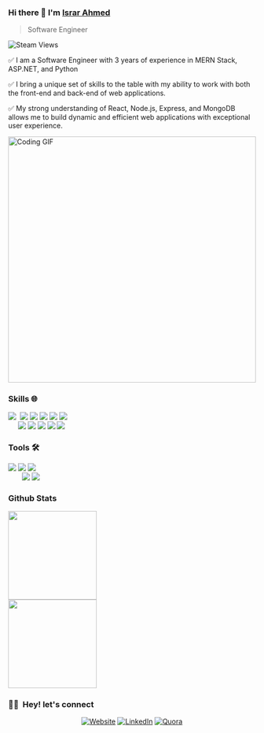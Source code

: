 ### Hi there 👋 I'm [Israr Ahmed](https://israrahmed.netlify.app/)
> Software Engineer []()


<img alt="Steam Views" src="https://img.shields.io/steam/views/2">
<div>
  <p>
    ✅ I am a Software Engineer with 3 years of experience in MERN Stack, ASP.NET, and Python
  </p>
  <p>
    ✅ I bring a unique set of skills to the table with my ability to work with both the front-end and back-end of web applications.
  </p>
  <p>
    ✅ My strong understanding of React, Node.js, Express, and MongoDB allows me to build dynamic and efficient web applications with exceptional user experience.
  </p>

</div>

<img src="https://media.giphy.com/media/2IudUHdI075HL02Pkk/giphy.gif" alt="Coding GIF" width="100%" style="max-width: 1000px; height: 500px;">
<p><a href="https://giphy.com/gifs/pudgypenguins-data-code-coding-2IudUHdI075HL02Pkk"></a></p>


### Skills 🌐

<img src = "https://img.shields.io/badge/-HTML 5-E34F26?style=flat&logo=html5&logoColor=white">&nbsp; <img src = "https://img.shields.io/badge/-CSS 3-1572B6?style=flat&logo=css3&logoColor=white">&nbsp;<img src="https://img.shields.io/badge/-JavaScript-eed718?style=flat&logo=javascript&logoColor=ffffff">
<img src="https://img.shields.io/badge/-React-000000?style=flat&logo=react&logoColor=00c8ff">&nbsp;<img src="https://img.shields.io/badge/-NextJS-000000?style=flat&logo=next&logoColor=00c8ff">&nbsp;<img src="https://img.shields.io/badge/-Bootstrap 5-563D7C?style=flat&logo=bootstrap&logoColor=white">
</br>
&nbsp;&nbsp;&nbsp;&nbsp;
<img src="https://img.shields.io/badge/-Python-0000ff?style=flat&logo=python&logoColor=yellow">
<img src="https://img.shields.io/badge/-Node.js-3C873A?style=flat&logo=Node.js&logoColor=white">
<img src="https://img.shields.io/badge/-Express.js-007ACC?style=flat&logo=Node.js&logoColor=white">
<img src="https://img.shields.io/badge/-MongoDB-47A248?style=flat&logo=MongoDB&logoColor=white">
<img src="https://img.shields.io/badge/-MySQL-4479A1?style=flat&logo=MySQL&logoColor=white">
</br>

### Tools 🛠️
<img src="http://img.shields.io/badge/-VS%20Code-007ACC?style=flat&logo=visual%20studio%20code&logoColor=white">&nbsp;<img src="http://img.shields.io/badge/-Netlify-430098?style=flat&logo=netlify&logoColor=white">&nbsp;<img src="http://img.shields.io/badge/-Vercel-black?style=flat&logo=vercel&logoColor=white">
</br>&nbsp;&nbsp;&nbsp;&nbsp;&nbsp;&nbsp;
<img src="https://img.shields.io/badge/-Firebase-FFA611?style=flat&logo=firebase&logoColor=FFFFFF">&nbsp;<img src="http://img.shields.io/badge/-Git-F1502F?style=flat&logo=git&logoColor=FFFFFF">

### Github Stats

[<a href="https://github.com/Israr-11/">
  <img height="180em" src="https://github-readme-stats.vercel.app/api?username=Israr-11&theme=buefy&show_icons=true" />
  </br>
  <img height="180em" src="https://github-readme-stats.vercel.app/api/top-langs/?username=Israr-11&theme=buefy&layout=compact" />
</a>](url)

<h3> 🤝🏻 &nbsp;Hey! let's connect </h3>


<p align="center">
<a href="https://israrahmed.netlify.app/"><img alt="Website" src="https://img.shields.io/badge/Website-Israr Portfolio-blue?style=flat-square&logo=google-chrome"></a>
<a href="https://www.linkedin.com/in/engineer-israr-ahmed/"><img alt="LinkedIn" src="https://img.shields.io/badge/LinkedIn-Israr Ahmed-blue?style=flat-square&logo=linkedin"></a>
<a href="https://www.quora.com/profile/Israr-Ahmed-688"><img alt="Quora" src="https://img.shields.io/badge/Quora-Israr Ahmed-blue?style=flat-square&logo=quora"></a>
</p>


